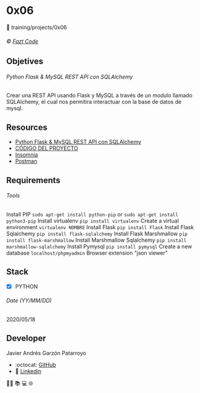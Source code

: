 # 0x06
:open_file_folder: training/projects/0x06

###### :copyright: [Fazt Code](https://www.faztweb.com/)

## Objetives
###### Python Flask & MySQL REST API con SQLAlchemy
Crear una REST API usando Flask y MySQL a través de un modulo llamado SQLAlchemy, el cual nos permitira interactuar con la base de datos de mysql.

## Resources
* [Python Flask & MySQL REST API con SQLAlchemy](https://www.youtube.com/watch?v=MvVqjQqSdM4)
* [CÓDIGO DEL PROYECTO](https://www.youtube.com/redirect?v=MvVqjQqSdM4&event=video_description&q=https%3A%2F%2Fgithub.com%2FFaztWeb%2Fflask-mysql-restapi-sqlalchemy&redir_token=Ve5Y9NWUhm45hCtbqkTyj6gxv_58MTU4OTg1MDU1MUAxNTg5NzY0MTUx)
* [Insomnia](https://insomnia.rest/)
* [Postman](https://www.postman.com/)

## Requirements
###### Tools
Install PIP
```sudo apt-get install python-pip``` or ```sudo apt-get install python3-pip```
Install virtualenv
```pip install virtualenv```
Create a virtual environment
```virtualenv NOMBRE```
Install Flask
```pip install Flask```
Install Flask Sqlalchemy
```pip install flask-sqlalchemy```
Install Flask Marshmallow
```pip install flask-marshmallow```
Install Marshmallow Sqlalchemy
```pip install marshmallow-sqlalchemy```
Install Pymysql
```pip install pymysql```
Create a new database
```localhost/phpmyadmin```
Browser extension "json viewer"

## Stack
* [x] PYTHON

###### Date (YY/MM/DD)
2020/05/18

## Developer
Javier Andrés Garzón Patarroyo
- :octocat: [GitHub](https://github.com/javierandresgp/)
- :link: [Linkedin](https://www.linkedin.com/in/javierandresgp/)

:man_technologist: :books: :computer: :globe_with_meridians: